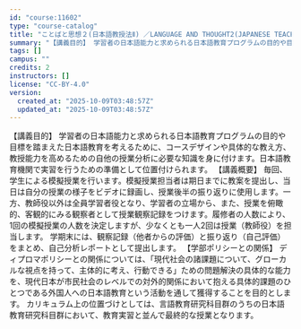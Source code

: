 ```yaml
---
id: "course:11602"
type: "course-catalog"
title: "ことばと思想２(日本語教授法Ⅱ) ／LANGUAGE AND THOUGHT2(JAPANESE TEACHING METHODOLOGIES II)"
summary: "【講義目的】 学習者の日本語能力と求められる日本語教育プログラムの目的や目標を踏まえた日本語教育を考えるために、コースデザインや具体的な教え方、教授能力を高めるための自他の授業分析に必要な知識を身に付けます。日本語教育機関で実習を行うための…"
tags: []
campus: ""
credits: 2
instructors: []
license: "CC-BY-4.0"
version:
  created_at: "2025-10-09T03:48:57Z"
  updated_at: "2025-10-09T03:48:57Z"
---
```

【講義目的】 学習者の日本語能力と求められる日本語教育プログラムの目的や目標を踏まえた日本語教育を考えるために、コースデザインや具体的な教え方、教授能力を高めるための自他の授業分析に必要な知識を身に付けます。日本語教育機関で実習を行うための準備として位置付けられます。 【講義概要】 毎回、学生による模擬授業を行います。模擬授業担当者は期日までに教案を提出し、当日は自分の授業の様子をビデオに録画し、授業後半の振り返りに使用します。一方、教師役以外は全員学習者役となり、学習者の立場から、また、授業を俯瞰的、客観的にみる観察者として授業観察記録をつけます。履修者の人数により、1回の模擬授業の人数を決定しますが、少なくとも一人2回は授業（教師役）を担当します。 学期末には、観察記録（他者からの評価）と振り返り（自己評価）をまとめ、自己分析レポートとして提出します。 【学部ポリシーとの関係】 ディプロマポリシーとの関係については、「現代社会の諸課題について、グローカルな視点を持って、主体的に考え、行動できる」ための問題解決の具体的な能力を、現代日本が市民社会のレベルでの対外的関係において抱える具体的課題のひとつである外国人への日本語教育という活動を通して獲得することを目的とします。 カリキュラム上の位置づけとしては、言語教育研究科目群のうちの日本語教育研究科目群において、教育実習と並んで最終的な授業となります。

